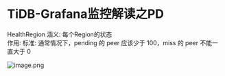 # TiDB-Grafana监控解读之PD





HealthRegion 
涵义: 每个Region的状态  
作用: 
标准: 通常情况下，pending 的 peer 应该少于 100，miss 的 peer 不能一直大于 0

![image.png]()


